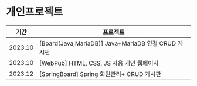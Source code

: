# 개인프로젝트

| 기간 | 프로젝트 | 
| -- | -- |
| 2023.10 | [Board(Java,MariaDB)]  Java+MariaDB 연결 CRUD 게시판 |
| 2023.10 | [WebPub]  HTML, CSS, JS 사용 개인 웹페이지 |
| 2023.12 | [SpringBoard]  Spring 회원관리+ CRUD 게시판 |
